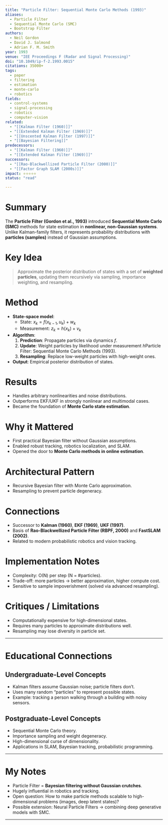 ```yaml
---
title: "Particle Filter: Sequential Monte Carlo Methods (1993)"
aliases:
  - Particle Filter
  - Sequential Monte Carlo (SMC)
  - Bootstrap Filter
authors:
  - Neil Gordon
  - David J. Salmond
  - Adrian F. M. Smith
year: 1993
venue: "IEE Proceedings F (Radar and Signal Processing)"
doi: "10.1049/ip-f-2.1993.0015"
citations: 35000+
tags:
  - paper
  - filtering
  - estimation
  - monte-carlo
  - robotics
fields:
  - control-systems
  - signal-processing
  - robotics
  - computer-vision
related:
  - "[[Kalman Filter (1960)]]"
  - "[[Extended Kalman Filter (1969)]]"
  - "[[Unscented Kalman Filter (1997)]]"
  - "[[Bayesian Filtering]]"
predecessors:
  - "[[Kalman Filter (1960)]]"
  - "[[Extended Kalman Filter (1969)]]"
successors:
  - "[[Rao-Blackwellized Particle Filter (2000)]]"
  - "[[Factor Graph SLAM (2000s)]]"
impact: ⭐⭐⭐⭐⭐
status: "read"

---
```


# Summary
The **Particle Filter (Gordon et al., 1993)** introduced **Sequential Monte Carlo (SMC)** methods for state estimation in **nonlinear, non-Gaussian systems**. Unlike Kalman-family filters, it represents probability distributions with **particles (samples)** instead of Gaussian assumptions.

# Key Idea
> Approximate the posterior distribution of states with a set of **weighted particles**, updating them recursively via sampling, importance weighting, and resampling.

# Method
- **State-space model**:  
  - State: $x_k = f(x_{k-1}, u_k) + w_k$  
  - Measurement: $z_k = h(x_k) + v_k$  
- **Algorithm**:  
  1. **Prediction**: Propagate particles via dynamics $f$.  
  2. **Update**: Weight particles by likelihood under measurement $h$Particle Filter: Sequential Monte Carlo Methods (1993).  
  3. **Resampling**: Replace low-weight particles with high-weight ones.  
- **Output**: Empirical posterior distribution of states.  

# Results
- Handles arbitrary nonlinearities and noise distributions.  
- Outperforms EKF/UKF in strongly nonlinear and multimodal cases.  
- Became the foundation of **Monte Carlo state estimation**.  

# Why it Mattered
- First practical Bayesian filter without Gaussian assumptions.  
- Enabled robust tracking, robotics localization, and SLAM.  
- Opened the door to **Monte Carlo methods in online estimation**.  

# Architectural Pattern
- Recursive Bayesian filter with Monte Carlo approximation.  
- Resampling to prevent particle degeneracy.  

# Connections
- Successor to **Kalman (1960)**, **EKF (1969)**, **UKF (1997)**.  
- Basis of **Rao-Blackwellized Particle Filter (RBPF, 2000)** and **FastSLAM (2002)**.  
- Related to modern probabilistic robotics and vision tracking.  

# Implementation Notes
- Complexity: O(N) per step (N = #particles).  
- Trade-off: more particles → better approximation, higher compute cost.  
- Sensitive to sample impoverishment (solved via advanced resampling).  

# Critiques / Limitations
- Computationally expensive for high-dimensional states.  
- Requires many particles to approximate distributions well.  
- Resampling may lose diversity in particle set.  

---

# Educational Connections

## Undergraduate-Level Concepts
- Kalman filters assume Gaussian noise; particle filters don’t.  
- Uses many random “particles” to represent possible states.  
- Example: tracking a person walking through a building with noisy sensors.  

## Postgraduate-Level Concepts
- Sequential Monte Carlo theory.  
- Importance sampling and weight degeneracy.  
- High-dimensional curse of dimensionality.  
- Applications in SLAM, Bayesian tracking, probabilistic programming.  

---

# My Notes
- Particle Filter = **Bayesian filtering without Gaussian crutches**.  
- Hugely influential in robotics and tracking.  
- Open question: How to make particle methods scalable to high-dimensional problems (images, deep latent states)?  
- Possible extension: Neural Particle Filters → combining deep generative models with SMC.  

---
